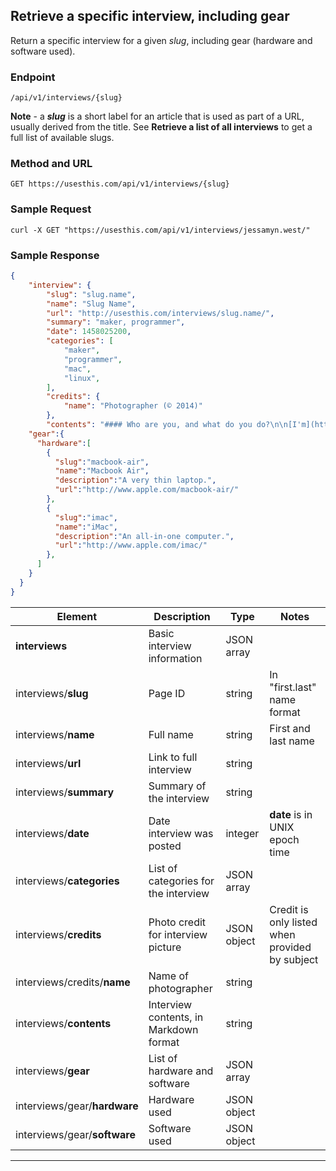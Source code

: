 ## Retrieve a specific interview, including gear

Return a specific interview for a given *slug*, including gear (hardware and software used).

### Endpoint

`/api/v1/interviews/{slug}`

**Note** - a ***slug*** is a short label for an article that is used as part of a URL, usually derived from the title. See **Retrieve a list of all interviews** to get a full list of available slugs.

### Method and URL

`GET https://usesthis.com/api/v1/interviews/{slug}`


### Sample Request

`curl -X GET "https://usesthis.com/api/v1/interviews/jessamyn.west/"`


### Sample Response

```json
{
    "interview": {
        "slug": "slug.name",
        "name": "Slug Name",
        "url": "http://usesthis.com/interviews/slug.name/",
        "summary": "maker, programmer",
        "date": 1458025200,
        "categories": [
            "maker",
            "programmer",
            "mac",
            "linux",
        ],
        "credits": {
            "name": "Photographer (© 2014)"
        },
        "contents": "#### Who are you, and what do you do?\n\n[I'm](http://example.com/ \"Example's website.\") a maker, and a programmer... (output truncated)",
    "gear":{
      "hardware":[
        {
          "slug":"macbook-air",
          "name":"Macbook Air",
          "description":"A very thin laptop.",
          "url":"http://www.apple.com/macbook-air/"
        },
        {
          "slug":"imac",
          "name":"iMac",
          "description":"An all-in-one computer.",
          "url":"http://www.apple.com/imac/"
        },
      ]
    }
  }
}
```


| Element     |   Description   |   Type   |   Notes   |
|-------------|-----------------|----------|-----------|
|  **interviews**  |  Basic interview information   |   JSON array   |  |
|  interviews/**slug**  |    Page ID    |  string   |  In "first.last" name format    |
|  interviews/**name**  |    Full name  |  string   |  First and last name    |
|  interviews/**url**  |    Link to full interview        |  string   |  |
|  interviews/**summary**  |    Summary of the interview        |  string   |  |
|  interviews/**date**  |    Date interview was posted  |  integer   |  **date** is in UNIX epoch time    |
|  interviews/**categories**  |    List of categories for the interview  |  JSON array   |  |
|  interviews/**credits**  |    Photo credit for interview picture    |  JSON object   |  Credit is only listed when provided by subject    |
|  interviews/credits/**name**  |    Name of photographer        |  string   |  &nbsp;    |
|  interviews/**contents**  |    Interview contents, in Markdown format  |  string   |  &nbsp;    |
|  interviews/**gear**  |    List of hardware and software  |  JSON array   |  &nbsp;  |
|  interviews/gear/**hardware**  |  Hardware used      |  JSON object   |  &nbsp;    |
|  interviews/gear/**software**  |    Software used    |  JSON object   |  &nbsp;    |


---
